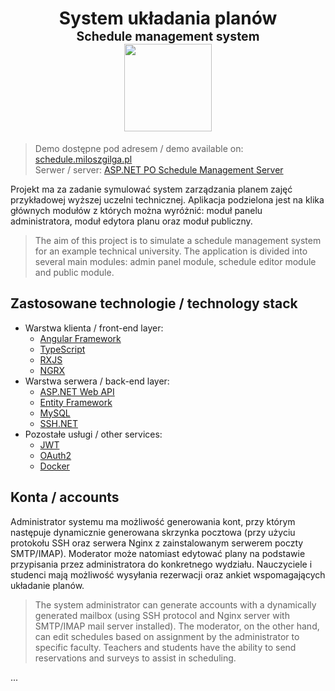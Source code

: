 <h1 align="center">
    System układania planów
    <br>
    <sup><sup>Schedule management system</sup></sup>
    <br>
    <img src="https://cdn.miloszgilga.pl/schedule-management-github-app-logo.png" width="140" height="140">
</h1>

> Demo dostępne pod adresem / demo available on: [schedule.miloszgilga.pl](https://schedule.miloszgilga.pl/) <br>
> Serwer / server: [ASP.NET PO Schedule Management Server](https://github.com/Milosz08/ASP.NET_PO_Schedule_Management_Server) <br>

Projekt ma za zadanie symulować system zarządzania planem zajęć przykładowej wyższej uczelni technicznej. Aplikacja podzielona jest na klika głównych modułów z których można wyróżnić: moduł panelu administratora, moduł edytora planu oraz moduł publiczny.<br>
> The aim of this project is to simulate a schedule management system for an example technical university. The application is divided into several main modules: admin panel module, schedule editor module and public module. <br>

## Zastosowane technologie / technology stack
- Warstwa klienta / front-end layer:
    - [Angular Framework](https://angular.io/)
    - [TypeScript](https://www.typescriptlang.org/)
    - [RXJS](https://rxjs.dev/)
    - [NGRX](https://ngrx.io/)
- Warstwa serwera / back-end layer:
    - [ASP.NET Web API](https://dotnet.microsoft.com/en-us/apps/aspnet)
    - [Entity Framework](https://docs.microsoft.com/pl-pl/ef/)
    - [MySQL](https://www.mysql.com/)
    - [SSH.NET](https://github.com/sshnet/SSH.NET)
- Pozostałe usługi / other services:     
    - [JWT](https://jwt.io/)
    - [OAuth2](https://oauth.net/2/)
    - [Docker](https://www.docker.com/)

## Konta / accounts
Administrator systemu ma możliwość generowania kont, przy którym następuje dynamicznie generowana skrzynka pocztowa (przy użyciu protokołu SSH oraz serwera Nginx z zainstalowanym serwerem poczty SMTP/IMAP). Moderator może natomiast edytować plany na podstawie przypisania przez administratora do konkretnego wydziału. Nauczyciele i studenci mają możliwość wysyłania rezerwacji oraz ankiet wspomagających układanie planów.<br>
> The system administrator can generate accounts with a dynamically generated mailbox (using SSH protocol and Nginx server with SMTP/IMAP mail server installed). The moderator, on the other hand, can edit schedules based on assignment by the administrator to specific faculty. Teachers and students have the ability to send reservations and surveys to assist in scheduling.

...
